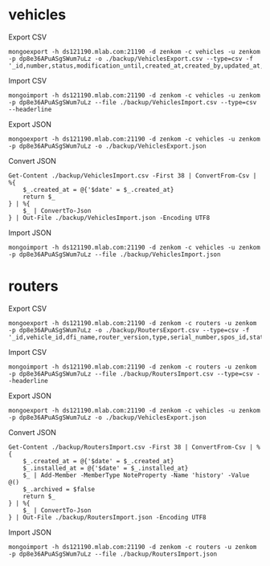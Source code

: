 # vehicles

Export CSV

    mongoexport -h ds121190.mlab.com:21190 -d zenkom -c vehicles -u zenkom -p dp8e36APuASgSWum7uLz -o ./backup/VehiclesExport.csv --type=csv -f '_id,number,status,modification_until,created_at,created_by,updated_at,updated_by'

Import CSV

    mongoimport -h ds121190.mlab.com:21190 -d zenkom -c vehicles -u zenkom -p dp8e36APuASgSWum7uLz --file ./backup/VehiclesImport.csv --type=csv --headerline

Export JSON

    mongoexport -h ds121190.mlab.com:21190 -d zenkom -c vehicles -u zenkom -p dp8e36APuASgSWum7uLz -o ./backup/VehiclesExport.json

Convert JSON

    Get-Content ./backup/VehiclesImport.csv -First 38 | ConvertFrom-Csv | %{
        $_.created_at = @{'$date' = $_.created_at}
        return $_
    } | %{
        $_ | ConvertTo-Json
    } | Out-File ./backup/VehiclesImport.json -Encoding UTF8

Import JSON

    mongoimport -h ds121190.mlab.com:21190 -d zenkom -c vehicles -u zenkom -p dp8e36APuASgSWum7uLz --file ./backup/VehiclesImport.json

# routers

Export CSV

    mongoexport -h ds121190.mlab.com:21190 -d zenkom -c routers -u zenkom -p dp8e36APuASgSWum7uLz -o ./backup/RoutersExport.csv --type=csv -f '_id,vehicle_id,dfi_name,router_version,type,serial_number,spos_id,status,ip_router,ip_cashbox,sim1,sim2,sim_itt,phone1,phone2,phone_itt,profile,notes,transport_company,installed_at,created_at,created_by,updated_at,updated_by,archived'

Import CSV

    mongoimport -h ds121190.mlab.com:21190 -d zenkom -c routers -u zenkom -p dp8e36APuASgSWum7uLz --file ./backup/RoutersImport.csv --type=csv --headerline

Export JSON

    mongoexport -h ds121190.mlab.com:21190 -d zenkom -c vehicles -u zenkom -p dp8e36APuASgSWum7uLz -o ./backup/VehiclesExport.json

Convert JSON

    Get-Content ./backup/RoutersImport.csv -First 38 | ConvertFrom-Csv | %{
        $_.created_at = @{'$date' = $_.created_at}
        $_.installed_at = @{'$date' = $_.installed_at}
        $_ | Add-Member -MemberType NoteProperty -Name 'history' -Value @()   
        $_.archived = $false           
        return $_
    } | %{
        $_ | ConvertTo-Json
    } | Out-File ./backup/RoutersImport.json -Encoding UTF8

Import JSON

    mongoimport -h ds121190.mlab.com:21190 -d zenkom -c routers -u zenkom -p dp8e36APuASgSWum7uLz --file ./backup/RoutersImport.json
